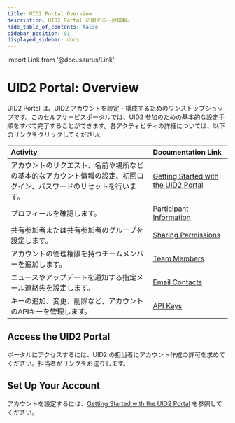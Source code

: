 ```yaml
---
title: UID2 Portal Overview
description: UID2 Portal に関する一般情報。
hide_table_of_contents: false
sidebar_position: 01
displayed_sidebar: docs
---
```


import Link from '@docusaurus/Link';

# UID2 Portal: Overview

<!-- It includes the following:

- [Access the UID2 Portal](#access-the-uid2-portal)
- [Set Up Your Account](#set-up-your-account)
-->

UID2 Portal は、UID2 アカウントを設定・構成するためのワンストップショップです。このセルフサービスポータルでは、UID2 参加のための基本的な設定手順をすべて完了することができます。各アクティビティの詳細については、以下のリンクをクリックしてください:

| Activity | Documentation Link |
| :--- | :--- | 
| アカウントのリクエスト、名前や場所などの基本的なアカウント情報の設定、初回ログイン、パスワードのリセットを行います。 | [Getting Started with the UID2 Portal](portal-getting-started.md) |
| プロフィールを確認します。 | [Participant Information](participant-info.md) |
| 共有参加者または共有参加者のグループを設定します。 | [Sharing Permissions](sharing-permissions.md) |
| アカウントの管理権限を持つチームメンバーを追加します。 | [Team Members](team-members.md) |
| ニュースやアップデートを通知する指定メール連絡先を設定します。 | [Email Contacts](email-contacts.md) |
| キーの追加、変更、削除など、アカウントのAPIキーを管理します。 | [API Keys](api-keys.md) |

## Access the UID2 Portal

ポータルにアクセスするには、UID2 の担当者にアカウント作成の許可を求めてください。担当者がリンクをお送りします。

## Set Up Your Account

アカウントを設定するには、[Getting Started with the UID2 Portal](portal-getting-started.md) を参照してください。
